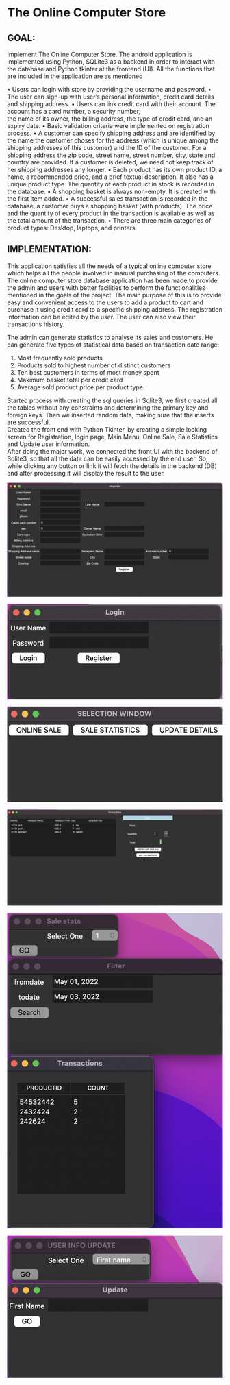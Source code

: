 # The Online Computer Store

## GOAL: 

Implement The Online Computer Store. The android application is implemented using Python, SQLite3 as a backend in order to interact with the database 
and Python tkinter at the frontend (UI). All the functions that are included in the application are as mentioned  

•	Users can login with store by providing the  username and password.
•	The user can sign-up with user’s personal information, credit card details and shipping address.
•	Users can link credit card with their account. The account has a card number, a security  number,  
  the name of its owner, the billing address, the type  of  credit  card, and an expiry date.
•	Basic validation criteria were implemented on registration process.
•	A customer can specify shipping address and are identified by the name the customer choses for the 
  address (which is unique among the shipping addresses of this customer) and the ID of the customer. 
  For a shipping address the zip code, street name, street number, city, state and country are provided. 
  If a customer is deleted, we need not keep track of her shipping addresses any longer.
•	Each product has its own product ID, a name, a recommended price, and a brief textual description. 
  It also has a unique product type. The quantity of each product in stock is recorded in the database.
•	A shopping basket is always non-empty. It is created with the first item added.
•	A successful sales transaction is recorded in the database, a customer buys a shopping basket (with products). 
  The price and the quantity of every product in the transaction is available as well as the total amount of the transaction. 
•	There are three main categories of product types: Desktop, laptops, and printers. 

## IMPLEMENTATION: 
This application satisfies all the needs of a typical online computer store which helps all the people involved in manual purchasing of the computers. 
The online computer store database application has been made to provide the admin and users with better facilities to perform the functionalities 
mentioned in the goals of the project. The main purpose of this is to provide easy and convenient access to the users to add a product to cart and 
purchase it using credit card to a specific shipping address. The registration information can be edited by the user. 
The user can also view their transactions history.
 
The admin can generate statistics to analyse its sales and customers. He can generate five types of statistical data based on transaction date range: 
1)	Most frequently sold products
2)	Products sold to highest number of distinct customers 
3)	Ten best customers in terms of most money spent 
4)	Maximum basket total per credit card
5)	Average sold product price per product type.

Started process with creating the sql queries in Sqlite3, we first created all the tables without any constraints and determining the primary key 
and foreign keys. Then we inserted random data, making sure that the inserts are successful.  
Created the front end with Python Tkinter, by creating a simple looking screen for Registration, login page, Main Menu, Online Sale, 
Sale Statistics and Update user information.  
After doing the major work, we connected the front UI with the backend of Sqlite3, so that all the data can be easily accessed by the end user. 
So, while clicking any button or link it will fetch the details in the backend (DB) and after processing it will display the result to the user. 

![alt text](https://github.com/shubhampandkar/online_store_DBMS_UI/blob/main/images/registration.png "Registration")

![alt text](https://github.com/shubhampandkar/online_store_DBMS_UI/blob/main/images/login.png "Login")

![alt text](https://github.com/shubhampandkar/online_store_DBMS_UI/blob/main/images/main_screen.png "Main Screen")

![alt text](https://github.com/shubhampandkar/online_store_DBMS_UI/blob/main/images/online_Sale.png "Online Sale")

![alt text](https://github.com/shubhampandkar/online_store_DBMS_UI/blob/main/images/sale_stats.png "Sale Statistics")

![alt text](https://github.com/shubhampandkar/online_store_DBMS_UI/blob/main/images/Update_user_Details.png "Update User Details")

